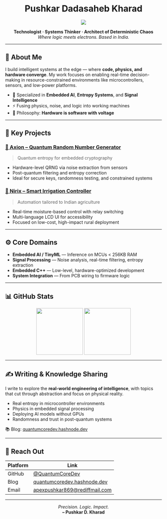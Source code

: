 <h1 align="center">Pushkar Dadasaheb Kharad</h1>

<p align="center">
  <img src="https://readme-typing-svg.demolab.com?font=Fira+Code&weight=500&pause=1000&color=00CED1&width=800&center=true&lines=Developer+%7C+Intelligent+Systems+%7C+AI+%7C+ML" />
</p>

<p align="center">
  <b>Technologist · Systems Thinker · Architect of Deterministic Chaos</b><br/>
  <i>Where logic meets electrons. Based in India.</i>
</p>

---

## 🧠 About Me

I build intelligent systems at the edge — where **code, physics, and hardware converge**. My work focuses on enabling real-time decision-making in resource-constrained environments like microcontrollers, sensors, and low-power platforms.

- 🔬 Specialized in **Embedded AI**, **Entropy Systems**, and **Signal Intelligence**
- ⚡ Fusing physics, noise, and logic into working machines
- 🧠 Philosophy: **Hardware is software with voltage**

---

## 🔧 Key Projects

### [🔗 Axion – Quantum Random Number Generator](https://github.com/QuantumCoreDev/Axion)
> Quantum entropy for embedded cryptography

- Hardware-level QRNG via noise extraction from sensors  
- Post-quantum filtering and entropy correction  
- Ideal for secure keys, randomness testing, and constrained systems

### [🔗 Nirix – Smart Irrigation Controller](https://github.com/QuantumCoreDev/Nirix)  
> Automation tailored to Indian agriculture

- Real-time moisture-based control with relay switching  
- Multi-language LCD UI for accessibility  
- Focused on low-cost, high-impact rural deployment

---

## ⚙️ Core Domains

- **Embedded AI / TinyML** — Inference on MCUs < 256KB RAM  
- **Signal Processing** — Noise analysis, real-time filtering, entropy extraction  
- **Embedded C++** — Low-level, hardware-optimized development  
- **System Integration** — From PCB wiring to firmware logic

---

## 📊 GitHub Stats

<p align="center">
  <img src="https://github-readme-stats.vercel.app/api?username=QuantumCoreDev&show_icons=true&theme=tokyonight&hide_border=true&count_private=true&include_all_commits=true" height="150" />
  <img src="https://github-readme-stats.vercel.app/api/top-langs/?username=QuantumCoreDev&layout=compact&theme=tokyonight&hide_border=true" height="150" />
</p>

---

## ✍️ Writing & Knowledge Sharing

I write to explore the **real-world engineering of intelligence**, with topics that cut through abstraction and focus on physical reality.

- Real entropy in microcontroller environments  
- Physics in embedded signal processing  
- Deploying AI models without GPUs  
- Randomness and trust in post-quantum systems  

📚 Blog: [quantumcoredev.hashnode.dev](https://quantumcoredev.hashnode.dev)

---

## 📡 Reach Out

| Platform | Link |
|----------|------|
| GitHub   | [@QuantumCoreDev](https://github.com/QuantumCoreDev) |
| Blog     | [quantumcoredev.hashnode.dev](https://quantumcoredev.hashnode.dev) |
| Email    | apexpushkar869@rediffmail.com |

---

<p align="center">
  <i>Precision. Logic. Impact.</i><br/>
  <b>– Pushkar D. Kharad</b>
</p>
